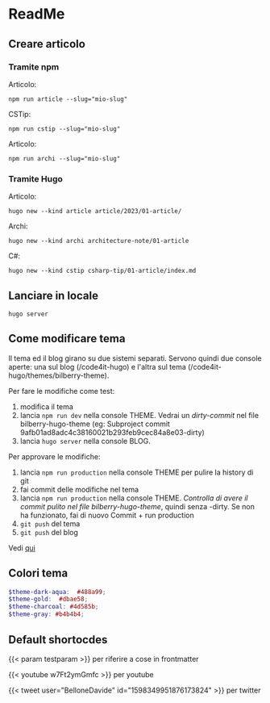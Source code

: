# ReadMe

## Creare articolo

### Tramite npm

Articolo:

```plaintext
npm run article --slug="mio-slug"
```

CSTip:

```plaintext
npm run cstip --slug="mio-slug"
```


Articolo:

```plaintext
npm run archi --slug="mio-slug"
```



### Tramite Hugo

Articolo:

```plaintext
hugo new --kind article article/2023/01-article/
```

Archi:

```plaintext
hugo new --kind archi architecture-note/01-article
```

C#:

```plaintext
hugo new --kind cstip csharp-tip/01-article/index.md
```

## Lanciare in locale

```plaintext
hugo server
```


## Come modificare tema

Il tema ed il blog girano su due sistemi separati. Servono quindi due console aperte: una sul blog (/code4it-hugo) e l'altra sul tema (/code4it-hugo/themes/bilberry-theme).

Per fare le modifiche come test:

1. modifica il tema
2. lancia `npm run dev` nella console THEME. Vedrai un *dirty-commit* nel file bilberry-hugo-theme (eg: Subproject commit 9afb01ad8adc4c38160021b293feb9cec84a8e03-dirty)
3. lancia `hugo server` nella console BLOG.

Per approvare le modifiche:

1. lancia `npm run production` nella console THEME per pulire la history di git
2. fai commit delle modifiche nel tema
3. lancia `npm run production` nella console THEME. *Controlla di avere il commit pulito nel file bilberry-hugo-theme*, quindi senza -dirty. Se non ha funzionato, fai di nuovo Commit + run production
4. `git push` del tema
5. `git push` del blog


Vedi [qui](https://github.com/code4it-dev/c4it-hugo/pull/4)

## Colori tema

```scss
$theme-dark-aqua:  #488a99;
$theme-gold:  #dbae58;
$theme-charcoal: #4d585b;
$theme-gray: #b4b4b4;
```

## Default shortocdes

{{< param testparam >}} per riferire a cose in frontmatter

{{< youtube w7Ft2ymGmfc >}} per youtube

{{< tweet user="BelloneDavide" id="1598349951876173824" >}} per twitter